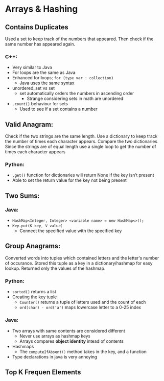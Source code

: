 # Arrays & Hashing 

## Contains Duplicates 
Used a set to keep track of the numbers that appeared. Then check if the same number has appeared again.  
### C++: 
-	Very similar to Java
-	For loops are the same as Java
-	Enhanced for loops; `for (type var : collection)`
    - Java uses the same syntax 
-	unordered_set vs set
    - set automatically orders the numbers in ascending order
        - Strange considering sets in math are unordered 
-	`.count()` behaviour for sets
    - Used to see if a set contains a number 


## Valid Anagram: 
Check if the two strings are the same length. Use a dictionary to keep track the number of times each character appears. Compare the two dictionaries. Since the strings are of equal length use a single loop to get the number of times each character appears
### Python: 
-	`.get()` function for dictionaries will return None if the key isn’t present
-	Able to set the return value for the key not being present


## Two Sums: 
### Java: 
-	`HashMap<Integer, Integer> <variable name> = new HashMap<>();`
-	`Key.put(K key, V value)`
    - Connect the specified value with the specified key


## Group Anagrams: 
Converted words into tuples which contained letters and the letter's number of occurance. Stored this tuple as a key in a dictionary/hashmap for easy lookup. Returned only the values of the hashmap. 
### Python: 
- `sorted()` returns a list
- Creating the key tuple  
    - `Counter()` returns a tuple of letters used and the count of each 
    - `ord(char) - ord('a')` maps lowercase letter to a 0-25 index  
### Java: 
- Two arrays with same contents are considered different 
    - Never use arrays as hashmap keys
    - Arrays compares **object identity** intead of contents 
- Hashmaps
    - The `computeIfAbsent()` method takes in the key, and a function 
- Type declarations in java is very annoying


## Top K Frequen Elements